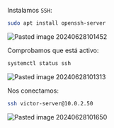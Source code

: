 Instalamos ``SSH``:

```Bash
sudo apt install openssh-server
```

![Pasted image 20240628101452](https://github.com/user-attachments/assets/38040898-4e6a-4899-8791-7b0215e48c69)

Comprobamos que está activo:

```Bash
systemctl status ssh
```

![Pasted image 20240628101313](https://github.com/user-attachments/assets/9ce65f15-7b46-4e6e-b3d3-b4924f81e345)

Nos conectamos:

```Bash
ssh victor-server@10.0.2.50
```

![Pasted image 20240628101650](https://github.com/user-attachments/assets/5b2642e7-2242-4cde-bbe9-9b51f30d0f13)
